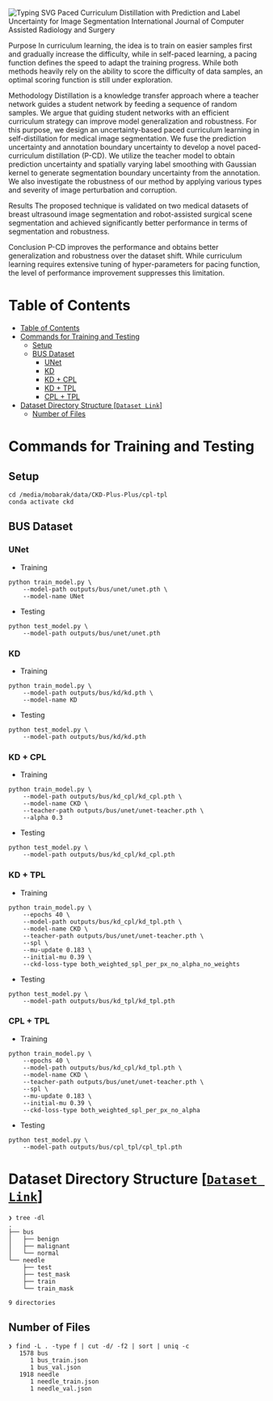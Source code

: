<a>
    <img src="https://readme-typing-svg.demolab.com?font=Georgia&size=50&duration=2000&pause=500&multiline=true&width=1600&height=80&lines=Paced Curriculum Distillation" alt="Typing SVG" />
</a>
Paced Curriculum Distillation with Prediction and Label Uncertainty for Image Segmentation
International Journal of Computer Assisted Radiology and Surgery

Purpose
In curriculum learning, the idea is to train on easier samples first and gradually increase the difficulty, while in self-paced learning, a pacing function defines the speed to adapt the training progress. While both methods heavily rely on the ability to score the difficulty of data samples, an optimal scoring function is still under exploration.

Methodology
Distillation is a knowledge transfer approach where a teacher network guides a student network by feeding a sequence of random samples. We argue that guiding student networks with an efficient curriculum strategy can improve model generalization and robustness. For this purpose, we design an uncertainty-based paced curriculum learning in self-distillation for medical image segmentation. We fuse the prediction uncertainty and annotation boundary uncertainty to develop a novel paced-curriculum distillation (P-CD). We utilize the teacher model to obtain prediction uncertainty and spatially varying label smoothing with Gaussian kernel to generate segmentation boundary uncertainty from the annotation. We also investigate the robustness of our method by applying various types and severity of image perturbation and corruption.

Results
The proposed technique is validated on two medical datasets of breast ultrasound image segmentation and robot-assisted surgical scene segmentation and achieved significantly better performance in terms of segmentation and robustness.

Conclusion
P-CD improves the performance and obtains better generalization and robustness over the dataset shift. While curriculum learning requires extensive tuning of hyper-parameters for pacing function, the level of performance improvement suppresses this limitation.


# Table of Contents

- [Table of Contents](#table-of-contents)
- [Commands for Training and Testing](#commands-for-training-and-testing)
  - [Setup](#setup)
  - [BUS Dataset](#bus-dataset)
    - [UNet](#unet)
    - [KD](#kd)
    - [KD + CPL](#kd--cpl)
    - [KD + TPL](#kd--tpl)
    - [CPL + TPL](#cpl--tpl)
- [Dataset Directory Structure [`Dataset Link`]](#dataset-directory-structure-dataset-link)
  - [Number of Files](#number-of-files)

# Commands for Training and Testing

## Setup

```shell
cd /media/mobarak/data/CKD-Plus-Plus/cpl-tpl
conda activate ckd
```

## BUS Dataset

### UNet

- Training

```shell
python train_model.py \
    --model-path outputs/bus/unet/unet.pth \
    --model-name UNet
```

- Testing

```shell
python test_model.py \
    --model-path outputs/bus/unet/unet.pth
```

### KD

- Training

```shell
python train_model.py \
    --model-path outputs/bus/kd/kd.pth \
    --model-name KD
```

- Testing

```shell
python test_model.py \
    --model-path outputs/bus/kd/kd.pth
```

### KD + CPL

- Training

```shell
python train_model.py \
    --model-path outputs/bus/kd_cpl/kd_cpl.pth \
    --model-name CKD \
    --teacher-path outputs/bus/unet/unet-teacher.pth \
    --alpha 0.3
```

- Testing

```shell
python test_model.py \
    --model-path outputs/bus/kd_cpl/kd_cpl.pth
```

### KD + TPL

- Training

```shell
python train_model.py \
    --epochs 40 \
    --model-path outputs/bus/kd_cpl/kd_tpl.pth \
    --model-name CKD \
    --teacher-path outputs/bus/unet/unet-teacher.pth \
    --spl \
    --mu-update 0.183 \
    --initial-mu 0.39 \
    --ckd-loss-type both_weighted_spl_per_px_no_alpha_no_weights
```

- Testing

```shell
python test_model.py \
    --model-path outputs/bus/kd_tpl/kd_tpl.pth
```

### CPL + TPL

- Training

```shell
python train_model.py \
    --epochs 40 \
    --model-path outputs/bus/kd_cpl/kd_tpl.pth \
    --model-name CKD \
    --teacher-path outputs/bus/unet/unet-teacher.pth \
    --spl \
    --mu-update 0.183 \
    --initial-mu 0.39 \
    --ckd-loss-type both_weighted_spl_per_px_no_alpha
```

- Testing

```shell
python test_model.py \
    --model-path outputs/bus/cpl_tpl/cpl_tpl.pth
```

# Dataset Directory Structure [[`Dataset Link`](https://drive.google.com/file/d/1QZhJudi99giidfB6Uej6qQ4SyUc6Irrr/view?usp=sharing)]

```
❯ tree -dl
.
├── bus
│   ├── benign
│   ├── malignant
│   └── normal
└── needle
    ├── test
    ├── test_mask
    ├── train
    └── train_mask

9 directories
```

## Number of Files

```
❯ find -L . -type f | cut -d/ -f2 | sort | uniq -c
   1578 bus
      1 bus_train.json
      1 bus_val.json
   1918 needle
      1 needle_train.json
      1 needle_val.json
```
